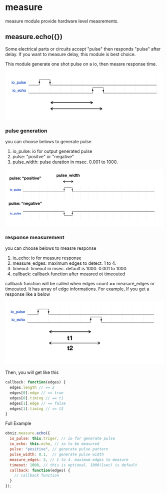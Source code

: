 # measure
measure module provide hardware level measrements.

## measure.echo({})

Some electrical parts or circuits accept "pulse" then responds "pulse" after delay.
If you want to measure delay, this module is best choice.

This module generate one shot pulse on a io, then measre response time.

![](./images/measure.png)


### pulse generation
you can choose belows to generate pulse

1. io_pulse: io for output generated pulse
2. pulse: "positve" or "negative"
3. pulse_width: pulse duration in msec. 0.001 to 1000.

![](./images/measure_posneg.png)

### response measurement
you can choose belows to measre response

1. io_echo: io for measure response
2. measure_edges: maximum edges to detect. 1 to 4.
3. timeout: timeout in msec. default is 1000. 0.001 to 1000.
4. callback: callback function after measred ot timeouted

callback function will be called when edges count == measure_edges or timeouted.
It has array of edge informations. For example, If you get a response like a below 

![](./images/measure_response.png)

Then, you will get like this
```javascript
callback: function(edges) {
  edges.length // == 2
  edges[0].edge // == true
  edges[0].timing // == t1
  edges[1].edge // == false
  edges[1].timing // == t2
}
```

Full Example

```javascript
obniz.measure.echo({
  io_pulse: this.triger, // io for generate pulse
  io_echo: this.echo, // io to be measured
  pulse: "positive", // generate pulse pattern
  pulse_width: 0.1,  // generate pulse width
  measure_edges: 3, // 1 to 4. maximum edges to measure
  timeout: 1000, // this is optional. 1000(1sec) is default
  callback: function(edges) {
    // callback function
  }
});
```
